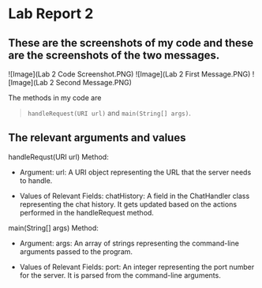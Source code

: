 # Lab Report 2

These are the screenshots of my code and these are the screenshots of the two messages.
---
![Image](Lab 2 Code Screenshot.PNG)
![Image](Lab 2 First Message.PNG)
![Image](Lab 2 Second Message.PNG)

The methods in my code are 
> `handleRequest(URI url)` and `main(String[] args)`.

The relevant arguments and values
---
handleRequst(URI url) Method:
* Argument: url: A URI object representing the URL that the server needs to handle.

* Values of Relevant Fields: chatHistory: A field in the ChatHandler class representing the chat history. It gets updated based on the actions performed in the handleRequest method.

main(String[] args) Method:
* Argument: args: An array of strings representing the command-line arguments passed to the program.

* Values of Relevant Fields: port: An integer representing the port number for the server. It is parsed from the command-line arguments.
